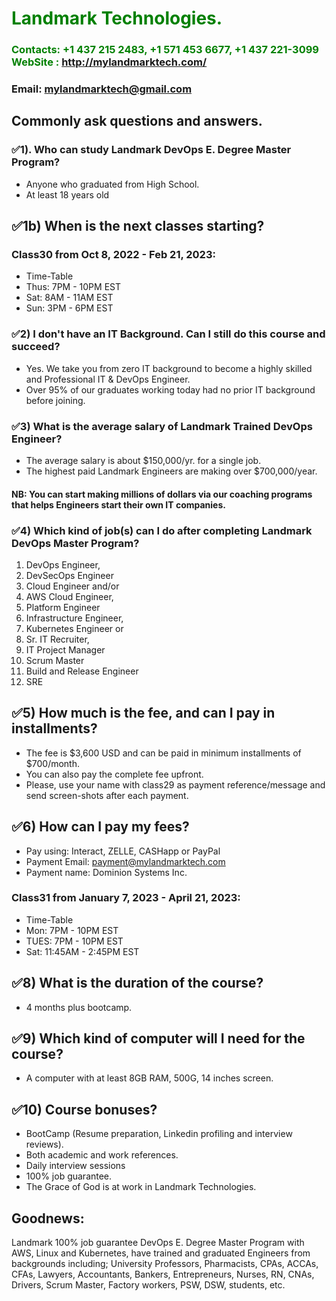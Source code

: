 #  **<span style="color:green">Landmark Technologies.</span>**
### **<span style="color:green">Contacts: +1 437 215 2483, +1 571 453 6677, +1 437 221-3099 <br> WebSite : <http://mylandmarktech.com/></span>**
### **Email: mylandmarktech@gmail.com**

## Commonly ask questions and answers.
### ✅1). Who can study Landmark DevOps E. Degree Master Program?
+ Anyone who graduated from High School.
+ At least 18 years old

## ✅1b)	When is the next classes starting?  
### Class30 from Oct 8, 2022 - Feb 21, 2023:
+ Time-Table
+ Thus: 7PM - 10PM EST
+ Sat: 8AM - 11AM  EST  
+ Sun: 3PM - 6PM EST

### ✅2)	I don't have an IT Background. Can I still do this course and succeed? 
+ Yes. We take you from zero IT background to become a highly skilled and Professional IT & DevOps Engineer.
+ Over 95% of our graduates working today had no prior IT background before joining.

### ✅3)	What is the average salary of Landmark Trained DevOps Engineer? 
+ The average salary is about $150,000/yr. for a single job.
+ The highest paid Landmark Engineers are making over $700,000/year. 
#### NB: You can start making millions of dollars via our coaching programs that helps Engineers start their own IT companies.

### ✅4)	Which kind of job(s) can I do after completing Landmark DevOps Master Program?

 1. DevOps Engineer,
 2. DevSecOps Engineer
 3. Cloud Engineer and/or 
 4. AWS Cloud Engineer,
 4. Platform Engineer 
 5. Infrastructure Engineer,
 6. Kubernetes Engineer or 
 7. Sr. IT Recruiter,
 8. IT Project Manager  
 9. Scrum Master
 10. Build and Release Engineer
 11. SRE
 
 ## ✅5)	How much is the fee, and can I pay in installments?
+ The fee is $3,600 USD and can be paid in minimum installments of $700/month.
+ You can also pay the complete fee upfront.
+ Please, use your name with class29 as payment reference/message and send screen-shots after each payment.

## ✅6)	How can I pay my fees?
+ Pay using: Interact, ZELLE, CASHapp or PayPal
+ Payment Email: payment@mylandmarktech.com   
+ Payment name: Dominion Systems Inc.  


### Class31 from January 7, 2023 - April 21, 2023:
+ Time-Table
+ Mon: 7PM - 10PM EST
+ TUES: 7PM - 10PM EST
+ Sat: 11:45AM - 2:45PM  EST  
## ✅8)	What is the duration of the course?  
+ 4 months plus bootcamp.

## ✅9)	Which kind of computer will I need for the course?
+ A computer with at least 8GB RAM, 500G, 14 inches screen.

## ✅10) Course bonuses?
+ BootCamp (Resume preparation, Linkedin profiling and interview reviews).
+ Both academic and work references.
+ Daily interview sessions
+ 100% job guarantee.
+ The Grace of God is at work in Landmark Technologies.

## Goodnews:
Landmark 100% job guarantee DevOps E. Degree Master Program with AWS, Linux and Kubernetes, have trained and graduated Engineers from backgrounds including; University Professors,  Pharmacists, CPAs, ACCAs, CFAs, Lawyers, Accountants, Bankers, Entrepreneurs, Nurses, RN, CNAs, Drivers, Scrum Master, Factory workers, PSW, DSW, students, etc.
